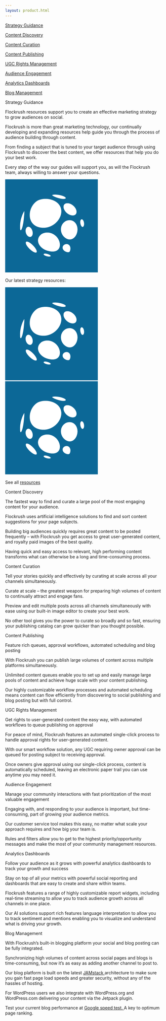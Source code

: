 ```yaml
---
layout: product.html
---
```


<!-- Product page -->

 <div class="ui vertical stripe segment grey-color">
  <div class="ui center aligned container">
  <div class="ui four stackable link cards feature-cards"><a class="ui card" href="/product/#strategy-guidance">
  <div class="center aligned content">
  <i class="compass huge inverted circular olive networks icon">
</i>
  <p class="ui h-semibold">Strategy Guidance</p>
</div>
</a>
      <a class="ui card" href="/product/#content-discovery">
  <div class="center aligned content">
  <i class="fire huge inverted circular blue networks icon">
</i>
  <p class="ui h-semibold">Content Discovery</p>
</div>
</a>
      <a class="ui card" href="/product/#content-curation">
  <div class="center aligned content">
  <i class="write huge inverted circular orange networks icon">
</i>
  <p class="ui h-semibold">Content Curation</p>
</div>
</a>
      <a class="ui card" href="/product/#content-publishing">
  <div class="center aligned content">
  <i class="send huge inverted circular green networks icon">
</i>
  <p class="ui h-semibold">Content Publishing</p>
</div>
</a></div>
  <div class="ui four stackable link cards feature-cards"><a class="ui card" href="/product/#ugc-rights-management">
  <div class="center aligned content">
  <i class="copyright huge inverted circular yellow networks icon">
</i>
  <p class="ui h-semibold">UGC Rights Management</p>
</div>
</a>
      <a class="ui card" href="/product/#audience-engagement">
  <div class="center aligned content">
  <i class="users huge inverted circular purple networks icon">
</i>
  <p class="ui h-semibold">Audience Engagement</p>
</div>
</a>
      <a class="ui card" href="/product/#analytics-dashboards">
  <div class="center aligned content">
  <i class="line chart huge inverted circular red networks icon">
</i>
  <p class="ui h-semibold">Analytics Dashboards</p>
</div>
</a>
      <a class="ui card" href="/product/#blog-management">
  <div class="center aligned content">
  <i class="newspaper huge inverted circular teal networks icon">
</i>
  <p class="ui h-semibold">Blog Management</p>
</div>
</a></div>
</div>
</div>

<div id="strategy-guidance" class="ui vertical stripe segment">
  <div class="ui stackable grid">
  <div class="two wide center aligned column">
</div>
  <div class="five wide middle aligned column">
  <div class="ui h-bold"> Strategy Guidance </div>
  <p class="p-em-166">Flockrush resources support you to create an effective marketing strategy to grow audiences on social.</p>
  <p>
        Flockrush is more than great marketing technology, our continually developing and expanding resources help guide you through the process of audience building through content.</p>
  <p>
        From finding a subject that is tuned to your target audience through using Flockrush to discover the best content, we offer resources that help you do your best work.</p>
  <p>
        Every step of the way our guides will support you, as will the Flockrush team, always willing to answer your questions.</p>
</div>
  <div class=" seven wide center aligned column">
  <div class="ui grid">
  <div class="sixteen wide column">
  <div class="six wide center aligned right floated column">
  <img class="ui image" src="/img/Flockrush-icon-logo.png" alt="Flockrush logo">
</div>
</div>
  <div class="sixteen wide left aligned column">
  <p class="p-em-166">Our latest strategy resources:
            </p>
  <p>
</p>
</div>
  <div class="eight wide column">
  <img class="ui image" src="/img/Flockrush-icon-logo.png" alt="Flockrush logo">
</div>
  <div class="eight wide column">
  <img class="ui image" src="/img/Flockrush-icon-logo.png" alt="Flockrush logo">
</div>
  <div class="sixteen wide right aligned column">
  <p>See all
            <a href="/resources/">resources </a>
            <i class="chevron tiny right icon"></i></p>
</div>
</div>
</div>
</div>
</div>

<div id="content-discovery" class="ui vertical stripe segment grey-color">
  <div class="ui stackable grid">
  <div class="seven wide center aligned column">
</div>
  <div class="five wide middle aligned column">
  <div class="ui h-bold"> Content Discovery</div>
  <p class="p-em-166">The fastest way to find and curate a large pool of the most engaging content for your audience.</p>
  <p>Flockrush uses artificial intelligence solutions to find and sort content suggestions for your page subjects.</p>
  <p>Building big audiences quickly requires great content to be posted frequently – with Flockrush you get access to great user-generated content, and royalty paid images of the best quality.
      </p>
  <p>
        Having quick and easy access to relevant, high performing content transforms what can otherwise be a long and time-consuming process.
      </p>
</div>
</div>
</div>

<div id="content-curation" class="ui vertical stripe segment">
  <div class="ui stackable grid">
  <div class="two wide center aligned column">
</div>
  <div class="five wide middle aligned column">
  <div class="ui h-bold"> Content Curation</div>
  <p class="p-em-166">Tell your stories quickly and effectively by curating at scale across all your channels simultaneously.</p>
  <p>
        Curate at scale – the greatest weapon for preparing high volumes of content to continually attract and engage fans.</p>
  <p>
        Preview and edit multiple posts across all channels simultaneously with ease using our built-in image editor to create your best work.</p>
  <p>
        No other tool gives you the power to curate so broadly and so fast, ensuring your publishing catalog can grow quicker than you thought possible.
      </p>
  <p>
</p>
  <div class=" seven wide center aligned column">
</div>
</div>
</div>
</div>

<div id="content-publishing" class="ui vertical stripe segment grey-color">
  <div class="ui stackable grid">
  <div class="seven wide center aligned column">
</div>
  <div class="five wide middle aligned column">
  <div class="ui h-bold"> Content Publishing</div>
  <p class="p-em-166">Feature rich queues, approval workflows, automated scheduling and blog posting</p>
  <p>
        With Flockrush you can publish large volumes of content across multiple platforms simultaneously.</p>
  <p>
        Unlimited content queues enable you to set up and easily manage large pools of content and achieve huge scale with your content publishing.</p>
  <p>
        Our highly customizable workflow processes and automated scheduling means content can flow efficiently from discovering to social publishing and blog posting but with full control.</p>
</div>
</div>
</div>

<div id="ugc-rights-management" class="ui vertical stripe segment">
  <div class="ui stackable grid">
  <div class="two wide center aligned column">
</div>
  <div class="five wide middle aligned column">
  <div class="ui h-bold"> UGC Rights Management</div>
  <p class="p-em-166">Get rights to user-generated content the easy way, with automated workflows to queue publishing on approval</p>
  <p>
        For peace of mind, Flockrush features an automated single-click process to handle approval rights for user-generated content.</p>
  <p>
        With our smart workflow solution, any UGC requiring owner approval can be queued for posting subject to receiving approval.</p>
  <p>
        Once owners give approval using our single-click process, content is automatically scheduled, leaving an electronic paper trail you can use anytime you may need it.</p>
  <div class=" seven wide center aligned column">
</div>
</div>
</div>
</div>

<div id="audience-engagement" class="ui vertical stripe segment grey-color">
  <div class="ui stackable grid">
  <div class="seven wide center aligned column">
</div>
  <div class="five wide middle aligned column">
  <div class="ui h-bold"> Audience Engagement</div>
  <p class="p-em-166">Manage your community interactions with fast prioritization of the most valuable engagement</p>
  <p>
        Engaging with, and responding to your audience is important, but time-consuming, part of growing your audience metrics.</p>
  <p>
        Our customer service tool makes this easy, no matter what scale your approach requires and how big your team is.</p>
  <p>
        Rules and filters allow you to get to the highest priority/opportunity messages and make the most of your community management resources.</p>
</div>
</div>
</div>

<div id="analytics-dashboards" class="ui vertical stripe segment">
  <div class="ui stackable grid">
  <div class="two wide center aligned column">
</div>
  <div class="five wide middle aligned column">
  <div class="ui h-bold"> Analytics Dashboards</div>
  <p class="p-em-166">Follow your audience as it grows with powerful analytics dashboards to track your growth and success</p>
  <p>
        Stay on top of all your metrics with powerful social reporting and dashboards that are easy to create and share within teams.</p>
  <p>
        Flockrush features a range of highly customizable report widgets, including real-time streaming to allow you to track audience growth across all channels in one place.</p>
  <p>
        Our AI solutions support rich features language interpretation to allow you to track sentiment and mentions enabling you to visualize and understand what is driving your growth.</p>
  <div class=" seven wide center aligned column">
</div>
</div>
</div>
</div>

<div id="blog-management" class="ui vertical stripe segment grey-color">
  <div class="ui stackable grid">
  <div class="seven wide center aligned column">
</div>
  <div class="five wide middle aligned column">
  <div class="ui h-bold"> Blog Management</div>
  <p class="p-em-166">With Flockrush’s built-in blogging platform your social and blog posting can be fully integrated.
      </p>
  <p>
        Synchronizing high volumes of content across social pages and blogs is time-consuming, but now it’s as easy as adding another channel to post to.
      </p>
  <p>
        Our blog platform is built on the latest
        <a href="https://jamstack.org/">JAMstack </a>  architecture to make sure you gain fast page load speeds and greater security, without any of the hassles of hosting.
      </p>
  <p>
        For WordPress users we also integrate with WordPress.org and WordPress.com delivering your content via the Jetpack plugin.
      </p>
  <p>
        Test your current blog performance at
        <a href="https://developers.google.com/speed/pagespeed/insights/">Google speed test. </a>  A key to optimum page ranking.
      </p>
</div>
</div>
</div>
